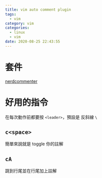 ```yaml
---
title: vim auto comment plugin
tags:
  - vim
category: vim
categories:
  - linux
  - vim
date: 2020-08-25 22:43:55
---
```


# 套件
[nerdcommenter](https://github.com/preservim/nerdcommenter)

# 好用的指令
在每次動作前都要按 `<leader>`，預設是 反斜線 `\`  

## `c<space>`
簡單來說就是 toggle 你的註解  

## `cA`
跳到行尾並在行尾加上註解
